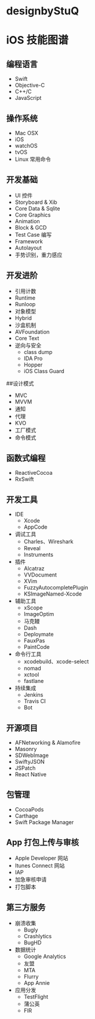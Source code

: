 #  designbyStuQ

# iOS 技能图谱

## 编程语言
 - Swift
 - Objective-C
 - C++/C
 - JavaScript

## 操作系统
 - Mac OSX
 - iOS
 - watchOS
 - tvOS
 - Linux 常用命令

## 开发基础
 - UI 控件
 - Storyboard & Xib
 - Core Data & Sqlite
 - Core Graphics
 - Animation
 - Block & GCD
 - Test Case 编写
 - Framework
 - Autolayout
 - 手势识别，重力感应


## 开发进阶
 - 引用计数
 - Runtime
 - Runloop
 - 对象模型
 - Hybrid
 - 沙盒机制
 - AVFoundation
 - Core Text
 - 逆向与安全
   - class dump
   - IDA Pro
   - Hopper
   - iOS Class Guard

##设计模式
 - MVC
 - MVVM
 - 通知
 - 代理
 - KVO
 - 工厂模式
 - 命令模式

## 函数式编程
 - ReactiveCocoa
 - RxSwift

## 开发工具
  - IDE
    - Xcode
    - AppCode
  - 调试工具
    - Charles、Wireshark
    - Reveal
    - Instruments
  - 插件
    - Alcatraz
    - VVDocument
    - XVim
    - FuzzyAutocompletePlugin
    - KSImageNamed-Xcode
  - 辅助工具
    - xScope
    - ImageOptim
    - 马克鳗
    - Dash
    - Deploymate
    - FauxPas
    - PaintCode
  - 命令行工具
    - xcodebuild、xcode-select
    - nomad
    - xctool
    - fastlane
  - 持续集成
    - Jenkins
    - Travis CI
    - Bot

## 开源项目
 - AFNetworking & Alamofire
 - Masonry
 - SDWebImage
 - SwiftyJSON
 - JSPatch
 - React Native

## 包管理
  - CocoaPods
  - Carthage
  - Swift Package Manager

## App 打包上传与审核
  - Apple Developer 网站
  - Itunes Connect 网站
  - IAP
  - 加急审核申请
  - 打包脚本

## 第三方服务
 - 崩溃收集
    - Bugly
    - Crashlytics
    - BugHD
 - 数据统计
    - Google Analytics
    - 友盟
    - MTA
    - Flurry
    - App Annie
 - 应用分发
    - TestFlight
    - 蒲公英
    - FIR

    
    


